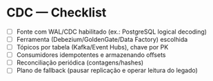 # CDC — Checklist

- [ ] Fonte com WAL/CDC habilitado (ex.: PostgreSQL logical decoding)
- [ ] Ferramenta (Debezium/GoldenGate/Data Factory) escolhida
- [ ] Tópicos por tabela (Kafka/Event Hubs), chave por PK
- [ ] Consumidores idempotentes e armazenando offsets
- [ ] Reconciliação periódica (contagens/hashes)
- [ ] Plano de fallback (pausar replicação e operar leitura do legado)
